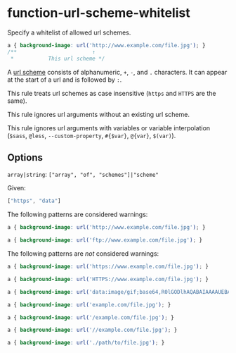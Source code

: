 # function-url-scheme-whitelist

Specify a whitelist of allowed url schemes.

```css
a { background-image: url('http://www.example.com/file.jpg'); }
/**                        ↑
 *           This url scheme */
```

A [url scheme](https://url.spec.whatwg.org/#syntax-url-scheme) consists of alphanumeric, `+`, `-`, and `.` characters. It can appear at the start of a url and is followed by `:`.

This rule treats url schemes as case insensitive (`https` and `HTTPS` are the same).

This rule ignores url arguments without an existing url scheme.

This rule ignores url arguments with variables or variable interpolation (`$sass`, `@less`, `--custom-property`, `#{$var}`, `@{var}`, `$(var)`).

## Options

`array|string`: `["array", "of", "schemes"]|"scheme"`

Given:

```js
["https", "data"]
```

The following patterns are considered warnings:

```css
a { background-image: url('http://www.example.com/file.jpg'); }
```

```css
a { background-image: url('ftp://www.example.com/file.jpg'); }
```

The following patterns are *not* considered warnings:

```css
a { background-image: url('https://www.example.com/file.jpg'); }
```

```css
a { background-image: url('HTTPS://www.example.com/file.jpg'); }
```

```css
a { background-image: url('data:image/gif;base64,R0lGODlhAQABAIAAAAUEBAAAACwAAAAAAQABAAACAkQBADs='); }
```

```css
a { background-image: url('example.com/file.jpg'); }
```

```css
a { background-image: url('/example.com/file.jpg'); }
```

```css
a { background-image: url('//example.com/file.jpg'); }
```

```css
a { background-image: url('./path/to/file.jpg'); }
```
